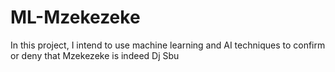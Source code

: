 # ML-Mzekezeke
In this project, I intend to use machine learning and AI techniques to confirm or deny that Mzekezeke is indeed Dj Sbu
